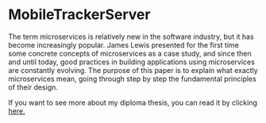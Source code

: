 # MobileTrackerServer
The term microservices is relatively new in the software industry, but it has become increasingly popular. James Lewis presented for the first time some concrete concepts of microservices as a case study, and since then and until today, good practices in building applications using microservices are constantly evolving. The purpose of this paper is to explain what exactly microservices mean, going through step by step the fundamental principles of their design.

If you want to see more about my diploma thesis, you can read it by clicking <a href="https://drive.google.com/file/d/14Jl1Zuv8YJ21ozKwUgWyZSLfvO-TGGSO/view">here.</a>
